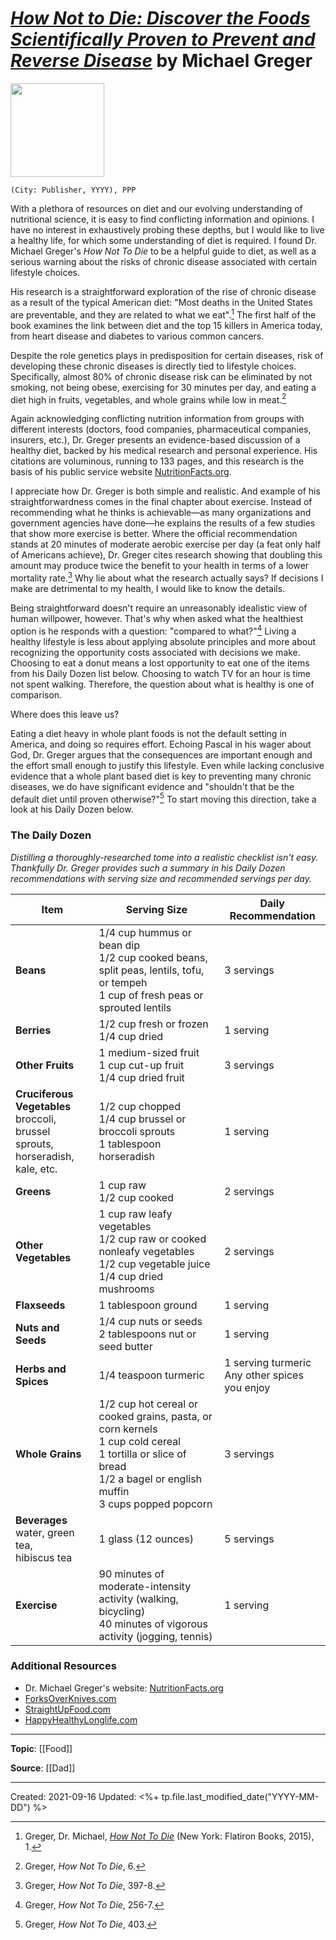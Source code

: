 
# [*How Not to Die: Discover the Foods Scientifically Proven to Prevent and Reverse Disease*](https://www.amazon.com/How-Not-Die-Discover-Scientifically/dp/1250066115) by Michael Greger

<img src="https://images-na.ssl-images-amazon.com/images/I/51OZMrqpfOL._SX327_BO1,204,203,200_.jpg" width=150>

`(City: Publisher, YYYY), PPP`

With a plethora of resources on diet and our evolving understanding of nutritional science, it is easy to find conflicting information and opinions. I have no interest in exhaustively probing these depths, but I would like to live a healthy life, for which some understanding of diet is required. I found Dr. Michael Greger's *How Not To Die* to be a helpful guide to diet, as well as a serious warning about the risks of chronic disease associated with certain lifestyle choices.

His research is a straightforward exploration of the rise of chronic disease as a result of the typical American diet: "Most deaths in the United States are preventable, and they are related to what we eat".[^chronic] The first half of the book examines the link between diet and the top 15 killers in America today, from heart disease and diabetes to various common cancers. 

[^chronic]: Greger, Dr. Michael, [*How Not To Die*](https://www.amazon.com/How-Not-Die-Discover-Scientifically/dp/1250066115/ref=sr_1_1?ie=UTF8&qid=1515983382&sr=8-1&keywords=how+not+to+die) (New York: Flatiron Books, 2015), 1.

Despite the role genetics plays in predisposition for certain diseases, risk of developing these chronic diseases is directly tied to lifestyle choices. Specifically, almost 80% of chronic disease risk can be eliminated by not smoking, not being obese, exercising for 30 minutes per day, and eating a diet high in fruits, vegetables, and whole grains while low in meat.[^fourfactors] 

[^fourfactors]: Greger, *How Not To Die*, 6.

Again acknowledging conflicting nutrition information from groups with different interests (doctors, food companies, pharmaceutical companies, insurers, etc.), Dr. Greger presents an evidence-based discussion of a healthy diet, backed by his medical research and personal experience. His citations are voluminous, running to 133 pages, and this research is the basis of his public service website [NutritionFacts.org](NutritionFacts.org). 

I appreciate how Dr. Greger is both simple and realistic. And example of his straightforwardness comes in the final chapter about exercise. Instead of recommending what he thinks is achievable—as many organizations and government agencies have done—he explains the results of a few studies that show more exercise is better. Where the official recommendation stands at 20 minutes of moderate aerobic exercise per day (a feat only half of Americans achieve), Dr. Greger cites research showing that doubling this amount may produce twice the benefit to your health in terms of a lower mortality rate.[^exercise] Why lie about what the research actually says? If decisions I make are detrimental to my health, I would like to know the details. 

[^exercise]: Greger, *How Not To Die*, 397-8.

Being straightforward doesn't require an unreasonably idealistic view of human willpower, however. That's why when asked what the healthiest option is he responds with a question: "compared to what?"[^compared] Living a healthy lifestyle is less about applying absolute principles and more about recognizing the opportunity costs associated with decisions we make. Choosing to eat a donut means a lost opportunity to eat one of the items from his Daily Dozen list below. Choosing to watch TV for an hour is time not spent walking. Therefore, the question about what is healthy is one of comparison. 

[^compared]: Greger, *How Not To Die*, 256-7.

Where does this leave us? 

Eating a diet heavy in whole plant foods is not the default setting in America, and doing so requires effort. Echoing Pascal in his wager about God, Dr. Greger argues that the consequences are important enough and the effort small enough to justify this lifestyle. Even while lacking conclusive evidence that a whole plant based diet is key to preventing many chronic diseases, we do have significant evidence and "shouldn't that be the default diet until proven otherwise?"[^evidence] To start moving this direction, take a look at his Daily Dozen below. 

[^evidence]: Greger, *How Not To Die*, 403.


### The Daily Dozen
*Distilling a thoroughly-researched tome into a realistic checklist isn't easy. Thankfully Dr. Greger provides such a summary in his Daily Dozen recommendations with serving size and recommended servings per day.*

| Item | Serving Size | Daily Recommendation | 
| -------- | -------- | -------- |
| **Beans** | 1/4 cup hummus or bean dip <br> 1/2 cup cooked beans, split peas, lentils, tofu, or tempeh <br> 1 cup of fresh peas or sprouted lentils | 3 servings |
| **Berries** | 1/2 cup fresh or frozen <br> 1/4 cup dried | 1 serving |
| **Other Fruits** | 1 medium-sized fruit <br> 1 cup cut-up fruit <br> 1/4 cup dried fruit | 3 servings |
| **Cruciferous Vegetables** <br> broccoli, brussel sprouts, <br> horseradish, kale, etc. | 1/2 cup chopped <br> 1/4 cup brussel or broccoli sprouts <br> 1 tablespoon horseradish | 1 serving |
| **Greens** | 1 cup raw <br> 1/2 cup cooked | 2 servings |
| **Other Vegetables** | 1 cup raw leafy vegetables <br> 1/2 cup raw or cooked nonleafy vegetables <br> 1/2 cup vegetable juice <br> 1/4 cup dried mushrooms | 2 servings |
| **Flaxseeds** | 1 tablespoon ground | 1 serving | 
| **Nuts and Seeds** | 1/4 cup nuts or seeds <br> 2 tablespoons nut or seed butter | 1 serving |
| **Herbs and Spices** | 1/4 teaspoon turmeric | 1 serving turmeric <br> Any other spices you enjoy |
| **Whole Grains** | 1/2 cup hot cereal or cooked grains, pasta, or corn kernels <br> 1 cup cold cereal <br> 1 tortilla or slice of bread <br> 1/2 a bagel or english muffin <br> 3 cups popped popcorn | 3 servings |
| **Beverages** <br> water, green tea, <br> hibiscus tea | 1 glass (12 ounces) | 5 servings |
| **Exercise** | 90 minutes of moderate-intensity activity (walking, bicycling) <br> 40 minutes of vigorous activity (jogging, tennis) | 1 serving |

### Additional Resources
- Dr. Michael Greger's website: [NutritionFacts.org](nutritionfacts.org)
- [ForksOverKnives.com](ForksOverKnives.com)
- [StraightUpFood.com](StraightUpFood.com)
- [HappyHealthyLonglife.com](HappyHealthyLonglife.com)

--- 
**Topic**: [[Food]]

**Source**: [[Dad]]


---
Created: 2021-09-16
Updated: <%+ tp.file.last_modified_date("YYYY-MM-DD") %>

